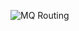 ![MQ Routing](https://www.plantuml.com/plantuml/png/bPBDQiCm48Jl-nIBZuAazn1CeCsj8OdRtdgHvIKno9BH3wqfVVU6RTpAZi7aPerclrb6tlWWNOYD1aSgI7FIX5cnVNdDy0iGbMrQQyW4p9wiYitbwn1BNVipkGobnuBylp8zy5pxG2Rnzm9ymo1LbcKTTiVVvEH2YEsdEbyE9CIxgQxO9Lr5vlPXlNDCE4QAFBvMLbktKfqqkLLk-OUBhRQoechzm8wSiMyiyl0SiIEjxSUGsJghoFiHzD2hZ1Yri7yik83P9lVAfKKE7W8NY_oc4boX4Bsu8-_bwRv6O4pacAGYXEJ0bycIq_40gMLsxO9QtTrR-lJUmrT069xPalwiKsl0XamL6_q3)